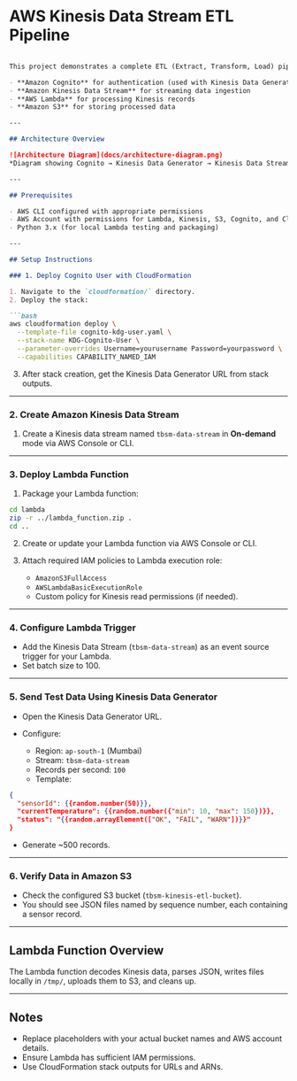 # AWS Kinesis Data Stream ETL Pipeline

````markdown

This project demonstrates a complete ETL (Extract, Transform, Load) pipeline using AWS services:

- **Amazon Cognito** for authentication (used with Kinesis Data Generator)
- **Amazon Kinesis Data Stream** for streaming data ingestion
- **AWS Lambda** for processing Kinesis records
- **Amazon S3** for storing processed data

---

## Architecture Overview

![Architecture Diagram](docs/architecture-diagram.png)  
*Diagram showing Cognito → Kinesis Data Generator → Kinesis Data Stream → Lambda → S3*

---

## Prerequisites

- AWS CLI configured with appropriate permissions
- AWS Account with permissions for Lambda, Kinesis, S3, Cognito, and CloudFormation
- Python 3.x (for local Lambda testing and packaging)

---

## Setup Instructions

### 1. Deploy Cognito User with CloudFormation

1. Navigate to the `cloudformation/` directory.
2. Deploy the stack:

```bash
aws cloudformation deploy \
  --template-file cognito-kdg-user.yaml \
  --stack-name KDG-Cognito-User \
  --parameter-overrides Username=yourusername Password=yourpassword \
  --capabilities CAPABILITY_NAMED_IAM
````

3. After stack creation, get the Kinesis Data Generator URL from stack outputs.

---

### 2. Create Amazon Kinesis Data Stream

1. Create a Kinesis data stream named `tbsm-data-stream` in **On-demand** mode via AWS Console or CLI.

---

### 3. Deploy Lambda Function

1. Package your Lambda function:

```bash
cd lambda
zip -r ../lambda_function.zip .
cd ..
```

2. Create or update your Lambda function via AWS Console or CLI.

3. Attach required IAM policies to Lambda execution role:

   * `AmazonS3FullAccess`
   * `AWSLambdaBasicExecutionRole`
   * Custom policy for Kinesis read permissions (if needed).

---

### 4. Configure Lambda Trigger

* Add the Kinesis Data Stream (`tbsm-data-stream`) as an event source trigger for your Lambda.
* Set batch size to 100.

---

### 5. Send Test Data Using Kinesis Data Generator

* Open the Kinesis Data Generator URL.
* Configure:

  * Region: `ap-south-1` (Mumbai)
  * Stream: `tbsm-data-stream`
  * Records per second: `100`
  * Template:

```json
{
  "sensorId": {{random.number(50)}},
  "currentTemperature": {{random.number({"min": 10, "max": 150})}},
  "status": "{{random.arrayElement(["OK", "FAIL", "WARN"])}}"
}
```

* Generate \~500 records.

---

### 6. Verify Data in Amazon S3

* Check the configured S3 bucket (`tbsm-kinesis-etl-bucket`).
* You should see JSON files named by sequence number, each containing a sensor record.

---

## Lambda Function Overview

The Lambda function decodes Kinesis data, parses JSON, writes files locally in `/tmp/`, uploads them to S3, and cleans up.

---

## Notes

* Replace placeholders with your actual bucket names and AWS account details.
* Ensure Lambda has sufficient IAM permissions.
* Use CloudFormation stack outputs for URLs and ARNs.


```


